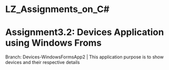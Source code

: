 # LZ_Assignments_on_C#

# Assignment3.2: Devices Application using Windows Froms 
Branch: Devices-WindowsFormsApp2 |
This application purpose is to show devices and their respective details
